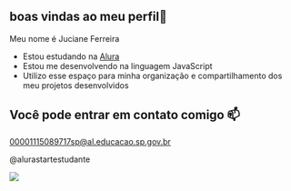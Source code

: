 ## boas vindas ao meu perfil💙

Meu nome é Juciane Ferreira

- Estou estudando na [Alura](https://www.alura.com.br)
- Estou me desenvolvendo na linguagem JavaScript
- Utilizo esse espaço para minha organização e compartilhamento dos meu projetos desenvolvidos

## Você pode entrar em contato comigo 📫

00001115089717sp@al.educacao.sp.gov.br

@alurastartestudante

![](https://media1.tenor.com/m/QxHPuWubhJQAAAAC/awkward-blonde.gif)
